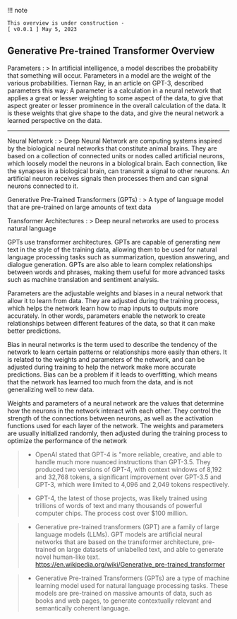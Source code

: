 !!! note
    
    This overview is under construction - 
    [ v0.0.1 ] May 5, 2023


## Generative Pre-trained Transformer Overview

Parameters
: > In artificial intelligence, a model describes the probability that something will occur. Parameters in a model are the weight of the various probabilities. Tiernan Ray, in an article on GPT-3, described parameters this way:
A parameter is a calculation in a neural network that applies a great or lesser weighting to some aspect of the data, to give that aspect greater or lesser prominence in the overall calculation of the data. It is these weights that give shape to the data, and give the neural network a learned perspective on the data.

---

Neural Network
: > Deep Neural Network are computing systems inspired by the biological neural networks that constitute animal brains. They are based on a collection of connected units or nodes called artificial neurons, which loosely model the neurons in a biological brain. Each connection, like the synapses in a biological brain, can transmit a signal to other neurons. An artificial neuron receives signals then processes them and can signal neurons connected to it. 


Generative Pre-Trained Transformers (GPTs)
: > A type of language model that are pre-trained on large amounts of text data

Transformer Architectures
: > Deep neural networks are used to process natural language

GPTs use transformer architectures. GPTs are capable of generating new text in the style of the training data, allowing them to be used for natural language processing tasks such as summarization, question answering, and dialogue generation. GPTs are also able to learn complex relationships between words and phrases, making them useful for more advanced tasks such as machine translation and sentiment analysis.

Parameters are the adjustable weights and biases in a neural network that allow it to learn from data. They are adjusted during the training process, which helps the network learn how to map inputs to outputs more accurately. In other words, parameters enable the network to create relationships between different features of the data, so that it can make better predictions.

Bias in neural networks is the term used to describe the tendency of the network to learn certain patterns or relationships more easily than others. It is related to the weights and parameters of the network, and can be adjusted during training to help the network make more accurate predictions. Bias can be a problem if it leads to overfitting, which means that the network has learned too much from the data, and is not generalizing well to new data.

Weights and parameters of a neural network are the values that determine how the neurons in the network interact with each other. They control the strength of the connections between neurons, as well as the activation functions used for each layer of the network. The weights and parameters are usually initialized randomly, then adjusted during the training process to optimize the performance of the network







>* OpenAI stated that GPT-4 is "more reliable, creative, and able to handle much more nuanced instructions than GPT-3.5. They produced two versions of GPT-4, with context windows of 8,192 and 32,768 tokens, a significant improvement over GPT-3.5 and GPT-3, which were limited to 4,096 and 2,049 tokens respectively.

>* GPT-4, the latest of those projects, was likely trained using trillions of words of text and many thousands of powerful computer chips. The process cost over $100 million.

>* Generative pre-trained transformers (GPT) are a family of large language models (LLMs). GPT models are artificial neural networks that are based on the transformer architecture, pre-trained on large datasets of unlabelled text, and able to generate novel human-like text. https://en.wikipedia.org/wiki/Generative_pre-trained_transformer

>* Generative Pre-trained Transformers (GPTs) are a type of machine learning model used for natural language processing tasks. These models are pre-trained on massive amounts of data, such as books and web pages, to generate contextually relevant and semantically coherent language.